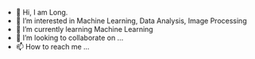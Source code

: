 - 👋 Hi, I am Long.
- 👀 I’m interested in Machine Learning, Data Analysis, Image Processing
- 🌱 I’m currently learning Machine Learning
- 💞️ I’m looking to collaborate on ...
- 📫 How to reach me ...

<!---
TLongP/TLongP is a ✨ special ✨ repository because its `README.md` (this file) appears on your GitHub profile.
You can click the Preview link to take a look at your changes.
--->
